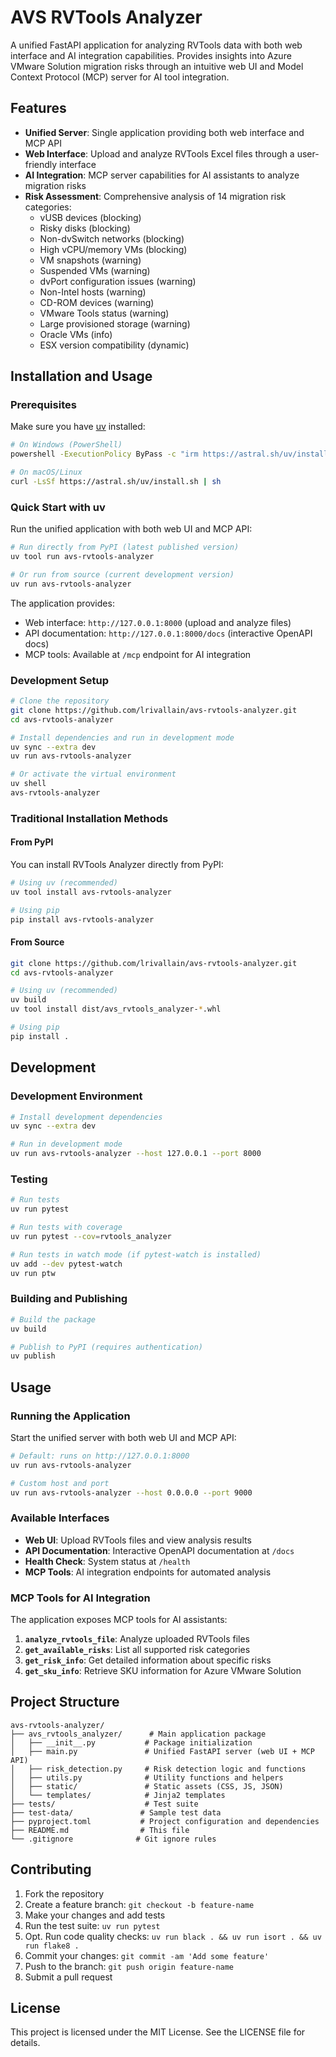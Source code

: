# AVS RVTools Analyzer

A unified FastAPI application for analyzing RVTools data with both web interface and AI integration capabilities. Provides insights into Azure VMware Solution migration risks through an intuitive web UI and Model Context Protocol (MCP) server for AI tool integration.

## Features

- **Unified Server**: Single application providing both web interface and MCP API
- **Web Interface**: Upload and analyze RVTools Excel files through a user-friendly interface
- **AI Integration**: MCP server capabilities for AI assistants to analyze migration risks
- **Risk Assessment**: Comprehensive analysis of 14 migration risk categories:
  - vUSB devices (blocking)
  - Risky disks (blocking)
  - Non-dvSwitch networks (blocking)
  - High vCPU/memory VMs (blocking)
  - VM snapshots (warning)
  - Suspended VMs (warning)
  - dvPort configuration issues (warning)
  - Non-Intel hosts (warning)
  - CD-ROM devices (warning)
  - VMware Tools status (warning)
  - Large provisioned storage (warning)
  - Oracle VMs (info)
  - ESX version compatibility (dynamic)

## Installation and Usage

### Prerequisites

Make sure you have [uv](https://docs.astral.sh/uv/) installed:

```bash
# On Windows (PowerShell)
powershell -ExecutionPolicy ByPass -c "irm https://astral.sh/uv/install.ps1 | iex"

# On macOS/Linux
curl -LsSf https://astral.sh/uv/install.sh | sh
```

### Quick Start with uv

Run the unified application with both web UI and MCP API:

```bash
# Run directly from PyPI (latest published version)
uv tool run avs-rvtools-analyzer

# Or run from source (current development version)
uv run avs-rvtools-analyzer
```

The application provides:

- Web interface: `http://127.0.0.1:8000` (upload and analyze files)
- API documentation: `http://127.0.0.1:8000/docs` (interactive OpenAPI docs)
- MCP tools: Available at `/mcp` endpoint for AI integration

### Development Setup

```bash
# Clone the repository
git clone https://github.com/lrivallain/avs-rvtools-analyzer.git
cd avs-rvtools-analyzer

# Install dependencies and run in development mode
uv sync --extra dev
uv run avs-rvtools-analyzer

# Or activate the virtual environment
uv shell
avs-rvtools-analyzer
```

### Traditional Installation Methods

#### From PyPI

You can install RVTools Analyzer directly from PyPI:

```bash
# Using uv (recommended)
uv tool install avs-rvtools-analyzer

# Using pip
pip install avs-rvtools-analyzer
```

#### From Source

```bash
git clone https://github.com/lrivallain/avs-rvtools-analyzer.git
cd avs-rvtools-analyzer

# Using uv (recommended)
uv build
uv tool install dist/avs_rvtools_analyzer-*.whl

# Using pip
pip install .
```

## Development

### Development Environment

```bash
# Install development dependencies
uv sync --extra dev

# Run in development mode
uv run avs-rvtools-analyzer --host 127.0.0.1 --port 8000
```

### Testing

```bash
# Run tests
uv run pytest

# Run tests with coverage
uv run pytest --cov=rvtools_analyzer

# Run tests in watch mode (if pytest-watch is installed)
uv add --dev pytest-watch
uv run ptw
```

### Building and Publishing

```bash
# Build the package
uv build

# Publish to PyPI (requires authentication)
uv publish
```

## Usage

### Running the Application

Start the unified server with both web UI and MCP API:

```bash
# Default: runs on http://127.0.0.1:8000
uv run avs-rvtools-analyzer

# Custom host and port
uv run avs-rvtools-analyzer --host 0.0.0.0 --port 9000
```

### Available Interfaces

- **Web UI**: Upload RVTools files and view analysis results
- **API Documentation**: Interactive OpenAPI documentation at `/docs`
- **Health Check**: System status at `/health`
- **MCP Tools**: AI integration endpoints for automated analysis

### MCP Tools for AI Integration

The application exposes MCP tools for AI assistants:

1. **`analyze_rvtools_file`**: Analyze uploaded RVTools files
2. **`get_available_risks`**: List all supported risk categories
3. **`get_risk_info`**: Get detailed information about specific risks
4. **`get_sku_info`**: Retrieve SKU information for Azure VMware Solution

## Project Structure

```text
avs-rvtools-analyzer/
├── avs_rvtools_analyzer/      # Main application package
│   ├── __init__.py           # Package initialization
│   ├── main.py               # Unified FastAPI server (web UI + MCP API)
│   ├── risk_detection.py     # Risk detection logic and functions
│   ├── utils.py              # Utility functions and helpers
│   ├── static/               # Static assets (CSS, JS, JSON)
│   └── templates/            # Jinja2 templates
├── tests/                    # Test suite
├── test-data/               # Sample test data
├── pyproject.toml           # Project configuration and dependencies
├── README.md                # This file
└── .gitignore              # Git ignore rules
```

## Contributing

1. Fork the repository
2. Create a feature branch: `git checkout -b feature-name`
3. Make your changes and add tests
4. Run the test suite: `uv run pytest`
5. Opt. Run code quality checks: `uv run black . && uv run isort . && uv run flake8 .`
6. Commit your changes: `git commit -am 'Add some feature'`
7. Push to the branch: `git push origin feature-name`
8. Submit a pull request

## License

This project is licensed under the MIT License. See the LICENSE file for details.

